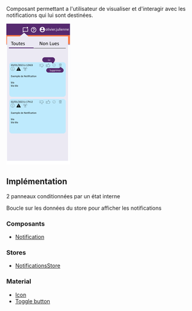 Composant permettant a l'utilisateur de visualiser et d'interagir avec les notifications qui lui sont destinées.

![Pasted image 20230125095245](../../medias/Pasted%20image%2020230125095245.png)

## Implémentation

2 panneaux conditionnées par un état interne

Boucle sur les données du store pour afficher les notifications

### Composants
- [Notification](./Notification.md)

### Stores
- [NotificationsStore](../../../Store/NotificationsStore)

### Material
- [Icon](https://material.angular.io/components/icon/overview)
- [Toggle button](https://material.angular.io/components/button-toggle/overview)